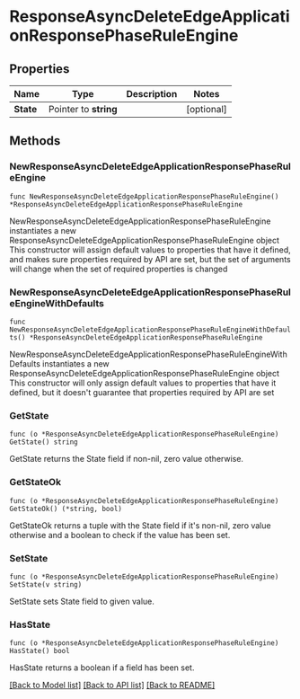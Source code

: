 # ResponseAsyncDeleteEdgeApplicationResponsePhaseRuleEngine

## Properties

Name | Type | Description | Notes
------------ | ------------- | ------------- | -------------
**State** | Pointer to **string** |  | [optional] 

## Methods

### NewResponseAsyncDeleteEdgeApplicationResponsePhaseRuleEngine

`func NewResponseAsyncDeleteEdgeApplicationResponsePhaseRuleEngine() *ResponseAsyncDeleteEdgeApplicationResponsePhaseRuleEngine`

NewResponseAsyncDeleteEdgeApplicationResponsePhaseRuleEngine instantiates a new ResponseAsyncDeleteEdgeApplicationResponsePhaseRuleEngine object
This constructor will assign default values to properties that have it defined,
and makes sure properties required by API are set, but the set of arguments
will change when the set of required properties is changed

### NewResponseAsyncDeleteEdgeApplicationResponsePhaseRuleEngineWithDefaults

`func NewResponseAsyncDeleteEdgeApplicationResponsePhaseRuleEngineWithDefaults() *ResponseAsyncDeleteEdgeApplicationResponsePhaseRuleEngine`

NewResponseAsyncDeleteEdgeApplicationResponsePhaseRuleEngineWithDefaults instantiates a new ResponseAsyncDeleteEdgeApplicationResponsePhaseRuleEngine object
This constructor will only assign default values to properties that have it defined,
but it doesn't guarantee that properties required by API are set

### GetState

`func (o *ResponseAsyncDeleteEdgeApplicationResponsePhaseRuleEngine) GetState() string`

GetState returns the State field if non-nil, zero value otherwise.

### GetStateOk

`func (o *ResponseAsyncDeleteEdgeApplicationResponsePhaseRuleEngine) GetStateOk() (*string, bool)`

GetStateOk returns a tuple with the State field if it's non-nil, zero value otherwise
and a boolean to check if the value has been set.

### SetState

`func (o *ResponseAsyncDeleteEdgeApplicationResponsePhaseRuleEngine) SetState(v string)`

SetState sets State field to given value.

### HasState

`func (o *ResponseAsyncDeleteEdgeApplicationResponsePhaseRuleEngine) HasState() bool`

HasState returns a boolean if a field has been set.


[[Back to Model list]](../README.md#documentation-for-models) [[Back to API list]](../README.md#documentation-for-api-endpoints) [[Back to README]](../README.md)


